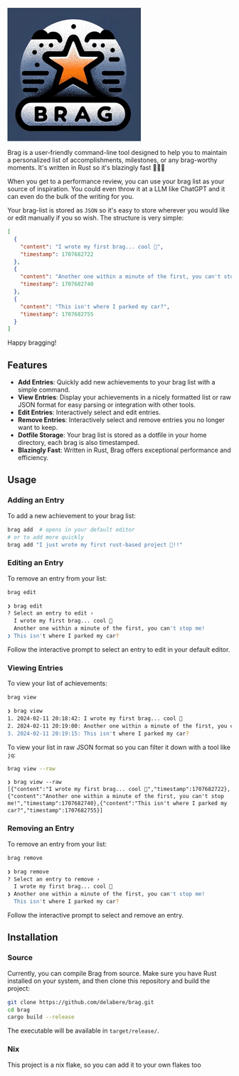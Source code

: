 ![Raw GitHub Image](https://raw.githubusercontent.com/delabere/brag/main/brag_logo.png)

Brag is a user-friendly command-line tool designed to help you to maintain a personalized list of accomplishments, milestones, or any brag-worthy moments. It's written in Rust so it's blazingly fast 🚀🚀🚀

When you get to a performance review, you can use your brag list as your source of inspiration. You could even throw it at a LLM like ChatGPT and it can even do the bulk of the writing for you.

Your brag-list is stored as `JSON` so it's easy to store wherever you would like or edit manually if you so wish. The structure is very simple:
```json
[
  {
    "content": "I wrote my first brag... cool 🤩",
    "timestamp": 1707682722
  },
  {
    "content": "Another one within a minute of the first, you can't stop me!",
    "timestamp": 1707682740
  },
  {
    "content": "This isn't where I parked my car?",
    "timestamp": 1707682755
  }
]

```

Happy bragging!

## Features

- **Add Entries**: Quickly add new achievements to your brag list with a simple command.
- **View Entries**: Display your achievements in a nicely formatted list or raw JSON format for easy parsing or integration with other tools.
- **Edit Entries**: Interactively select and edit entries.
- **Remove Entries**: Interactively select and remove entries you no longer want to keep.
- **Dotfile Storage**: Your brag list is stored as a dotfile in your home directory, each brag is also timestamped.
- **Blazingly Fast**: Written in Rust, Brag offers exceptional performance and efficiency.

## Usage

### Adding an Entry

To add a new achievement to your brag list:

```sh
brag add  # opens in your default editor
# or to add more quickly
brag add "I just wrote my first rust-based project 🦀!!"
```

### Editing an Entry

To remove an entry from your list:

```sh
brag edit
```
```sh
❯ brag edit
? Select an entry to edit ›
  I wrote my first brag... cool 🤩
  Another one within a minute of the first, you can't stop me!
❯ This isn't where I parked my car?
```

Follow the interactive prompt to select an entry to edit in your default editor.


### Viewing Entries

To view your list of achievements:

```sh
brag view
```

```sh
❯ brag view
1. 2024-02-11 20:18:42: I wrote my first brag... cool 🤩
2. 2024-02-11 20:19:00: Another one within a minute of the first, you can't stop me!
3. 2024-02-11 20:19:15: This isn't where I parked my car?
```

To view your list in raw JSON format so you can filter it down with a tool like `jq`:

```sh
brag view --raw
```

```
❯ brag view --raw
[{"content":"I wrote my first brag... cool 🤩","timestamp":1707682722},{"content":"Another one within a minute of the first, you can't stop me!","timestamp":1707682740},{"content":"This isn't where I parked my car?","timestamp":1707682755}]
```

### Removing an Entry

To remove an entry from your list:

```sh
brag remove
```

```sh
❯ brag remove
? Select an entry to remove ›
  I wrote my first brag... cool 🤩
❯ Another one within a minute of the first, you can't stop me!
  This isn't where I parked my car?
```

Follow the interactive prompt to select and remove an entry.

## Installation

### Source

Currently, you can compile Brag from source. Make sure you have Rust installed on your system, and then clone this repository and build the project:

```sh
git clone https://github.com/delabere/brag.git
cd brag
cargo build --release
```

The executable will be available in `target/release/`.

### Nix

This project is a nix flake, so you can add it to your own flakes too

